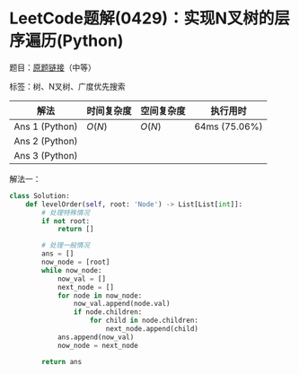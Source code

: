 # LeetCode题解(0429)：实现N叉树的层序遍历(Python)

题目：[原题链接](https://leetcode-cn.com/problems/n-ary-tree-level-order-traversal/)（中等）

标签：树、N叉树、广度优先搜索

| 解法           | 时间复杂度 | 空间复杂度 | 执行用时      |
| -------------- | ---------- | ---------- | ------------- |
| Ans 1 (Python) | $O(N)$     | $O(N)$     | 64ms (75.06%) |
| Ans 2 (Python) |            |            |               |
| Ans 3 (Python) |            |            |               |

解法一：

```python
class Solution:
    def levelOrder(self, root: 'Node') -> List[List[int]]:
        # 处理特殊情况
        if not root:
            return []

        # 处理一般情况
        ans = []
        now_node = [root]
        while now_node:
            now_val = []
            next_node = []
            for node in now_node:
                now_val.append(node.val)
                if node.children:
                    for child in node.children:
                        next_node.append(child)
            ans.append(now_val)
            now_node = next_node

        return ans
```